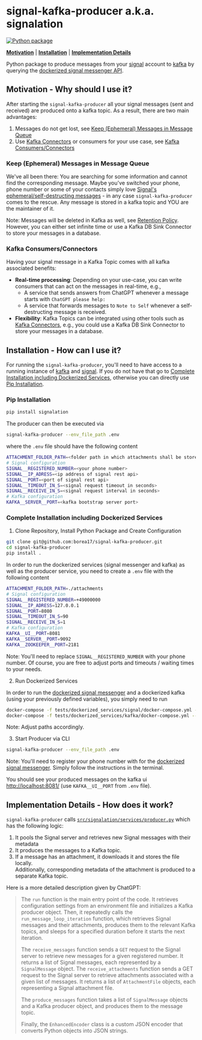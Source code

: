 # signal-kafka-producer a.k.a. signalation

[![Python package](https://github.com/borea17/signal-kafka-producer/actions/workflows/python-package.yml/badge.svg?branch=main)](https://github.com/borea17/signal-kafka-producer/actions/workflows/python-package.yml)

**[Motivation](https://github.com/borea17/signal-kafka-producer#motivation---why-should-i-use-it)** | **[Installation](https://github.com/borea17/signal-kafka-producer#installation---how-can-i-use-it)** | **[Implementation Details](https://github.com/borea17/signal-kafka-producer#implementation-details---how-does-it-work)**

Python package to produce messages from your [signal](https://signal.org/) account to [kafka](https://kafka.apache.org/)
by querying the [dockerized signal messenger API](https://github.com/bbernhard/signal-cli-rest-api).

## Motivation - Why should I use it?

After starting the `signal-kafka-producer` all your signal messages (sent and received) are produced onto a kafka topic.
As a result, there are two main advantages:

1. Messages do not get lost, see [Keep (Ephemeral) Messages in Message Queue](https://github.com/borea17/signal-kafka-producer#keep-ephemeral-messages-in-message-queue)
2. Use [Kafka Connectors](https://docs.confluent.io/kafka-connectors/self-managed/kafka_connectors.html) or consumers for your use case, see [Kafka Consumers/Connectors](https://github.com/borea17/signal-kafka-producer#kafka-consumersconnectors)

### Keep (Ephemeral) Messages in Message Queue

We've all been there: You are searching for some information and cannot find the corresponding message.
Maybe you've switched your phone, phone number or some of your contacts simply love [Signal's ephemeral/self-destructing messages](https://signal.org/blog/disappearing-by-default/) - in any case `signal-kafka-producer` comes to the rescue. Any message is stored
in a kafka topic and YOU are the maintainer of it.

Note: Messages will be deleted in Kafka as well, see [Retention Policy](https://www.conduktor.io/kafka/kafka-topic-configuration-log-retention/).
However, you can either set infinite time or use a Kafka DB Sink Connector to store your messages in a database.

### Kafka Consumers/Connectors

Having your signal message in a Kafka Topic comes with all kafka associated benefits:

- **Real-time processing**:
  Depending on your use-case, you can write consumers that can act on the messages in real-time, e.g.,
  - A service that sends answers from ChatGPT whenever a message starts with `ChatGPT please help:`
  - A service that forwards messages to `Note to Self` whenever a self-destructing message is received.
- **Flexibility**:
  Kafka Topics can be integrated using other tools such as
  [Kafka Connectors](https://docs.confluent.io/kafka-connectors/self-managed/kafka_connectors.html), e.g.,
  you could use a Kafka DB Sink Connector to store your messages in a database.

## Installation - How can I use it?

For running the `signal-kafka-producer`, you'll need to have access to a running instance of [kafka](https://kafka.apache.org/)
and [signal](https://github.com/bbernhard/signal-cli-rest-api). If you do not have that go to
[Complete Installation including Dockerized Services](https://github.com/borea17/signal-kafka-producer#complete-installation-including-dockerized-services),
otherwise you can directly use [Pip Installation](https://github.com/borea17/signal-kafka-producer#pip-installation).

### Pip Installation

```bash
pip install signalation
```

The producer can then be executed via

```bash
signal-kafka-producer --env_file_path .env
```

where the `.env` file should have the following content

```bash
ATTACHMENT_FOLDER_PATH=<folder path in which attachments shall be stored>
# Signal configuration
SIGNAL__REGISTERED_NUMBER=<your phone number>
SIGNAL__IP_ADRESS=<ip address of signal rest api>
SIGNAL__PORT=<port of signal rest api>
SIGNAL__TIMEOUT_IN_S=<signal request timeout in seconds>
SIGNAL__RECEIVE_IN_S=<signal request interval in seconds>
# Kafka configuration
KAFKA__SERVER__PORT=<kafka bootstrap server port>
```

### Complete Installation including Dockerized Services

1. Clone Repository, Install Python Package and Create Configuration

```bash
git clone git@github.com:borea17/signal-kafka-producer.git
cd signal-kafka-producer
pip install .
```

In order to run the dockerized services (signal messenger and kafka) as well as the producer service,
you need to create a `.env` file with the following content

```bash
ATTACHMENT_FOLDER_PATH=./attachments
# Signal configuration
SIGNAL__REGISTERED_NUMBER=+49000000
SIGNAL__IP_ADRESS=127.0.0.1
SIGNAL__PORT=8080
SIGNAL__TIMEOUT_IN_S=90
SIGNAL__RECEIVE_IN_S=1
# Kafka configuration
KAFKA__UI__PORT=8081
KAFKA__SERVER__PORT=9092
KAFKA__ZOOKEEPER__PORT=2181
```

Note: You'll need to replace `SIGNAL__REGISTERED_NUMBER` with your phone number. Of course, you are free to adjust
ports and timeouts / waiting times to your needs.

2. Run Dockerized Services

In order to run the [dockerized signal messenger](https://github.com/bbernhard/signal-cli-rest-api) and a dockerized kafka
(using your previously defined variables), you simply need to run

```bash
docker-compose -f tests/dockerized_services/signal/docker-compose.yml --env-file .env up -d
docker-compose -f tests/dockerized_services/kafka/docker-compose.yml --env-file .env up -d
```

Note: Adjust paths accordingly.

3. Start Producer via CLI

```bash
signal-kafka-producer --env_file_path .env
```

Note: You'll need to register your phone number with for the
[dockerized signal messenger](https://github.com/bbernhard/signal-cli-rest-api). Simply follow the instructions
in the terminal.

You should see your produced messages on the kafka ui [http://localhost:8081/](https://localhost:8081)
(use `KAFKA__UI__PORT` from `.env` file).

## Implementation Details - How does it work?

`signal-kafka-producer` calls [`src/signalation/services/producer.py`](https://github.com/borea17/signal-kafka-producer/blob/main/src/signalation/services/producer.py) which has the following logic:

1. It pools the Signal server and retrieves new Signal messages with their metadata
2. It produces the messages to a Kafka topic.
3. If a message has an attachment, it downloads it and stores the file locally.  
   Additionally, corresponding metadata of the attachment is produced to a separate Kafka topic.

Here is a more detailed description given by ChatGPT:

> The `run` function is the main entry point of the code. It retrieves configuration settings from an environment file
> and initializes a Kafka producer object. Then, it repeatedly calls the `run_message_loop_iteration` function,
> which retrieves Signal messages and their attachments, produces them to the relevant Kafka topics, and sleeps for
> a specified duration before it starts the next iteration.
>
> The `receive_messages` function sends a `GET` request to the Signal server to retrieve new messages for a
> given registered number. It returns a list of Signal messages, each represented by a `SignalMessage` object.
> The `receive_attachments` function sends a GET request to the Signal server to retrieve attachments associated
> with a given list of messages. It returns a list of `AttachmentFile` objects, each representing a Signal attachment file.
>
> The `produce_messages` function takes a list of `SignalMessage` objects and a Kafka producer object,
> and produces them to the message topic.
>
> Finally, the `EnhancedEncoder` class is a custom JSON encoder that converts Python objects into JSON strings.
